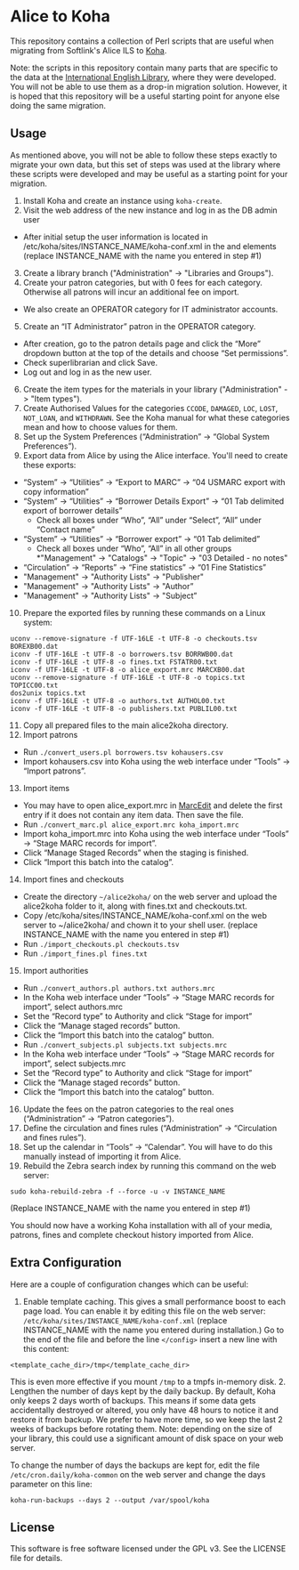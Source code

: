 Alice to Koha
=============

This repository contains a collection of Perl scripts that are useful when
migrating from Softlink's Alice ILS to [Koha](https://koha-community.org/).

Note: the scripts in this repository contain many parts that are specific
to the data at the
[International English Library](https://international-library.de), where they
were developed. You will not be able to use them as a drop-in migration
solution. However, it is hoped that this repository will be a useful starting
point for anyone else doing the same migration.

Usage
-----
As mentioned above, you will not be able to follow these steps exactly to
migrate your own data, but this set of steps was used at the library where
these scripts were developed and may be useful as a starting point for your
migration.

1. Install Koha and create an instance using `koha-create`.
2. Visit the web address of the new instance and log in as the DB admin user
  * After initial setup the user information is located in
    /etc/koha/sites/INSTANCE_NAME/koha-conf.xml in the <user> and <pass>
    elements (replace INSTANCE_NAME with the name you entered in step #1)
3. Create a library branch ("Administration" -> "Libraries and Groups").
4. Create your patron categories, but with 0 fees for each category. Otherwise
  all patrons will incur an additional fee on import.
  * We also create an OPERATOR category for IT administrator accounts.
5. Create an “IT Administrator” patron in the OPERATOR category.
  * After creation, go to the patron details page and click the “More”
    dropdown button at the top of the details and choose “Set permissions”.
  * Check superlibrarian and click Save.
  * Log out and log in as the new user.
6. Create the item types for the materials in your library ("Administration"
  -> "Item types").
7. Create Authorised Values for the categories `CCODE`, `DAMAGED`, `LOC`,
  `LOST`, `NOT_LOAN`, and `WITHDRAWN`. See the Koha manual for what these
  categories mean and how to choose values for them.
8. Set up the System Preferences (“Administration” ->
  “Global System Preferences”).
9. Export data from Alice by using the Alice interface. You'll need to create
  these exports:
  * “System” -> “Utilities” -> “Export to MARC” -> “04 USMARC export with copy information”
  * “System” -> “Utilities” -> “Borrower Details Export” -> “01 Tab delimited export of borrower details”
    * Check all boxes under “Who”, “All” under “Select”, “All” under “Contact name”
  * “System” -> “Utilities” -> “Borrower export” -> “01 Tab delimited”
    * Check all boxes under “Who”, “All” in all other  groups
  *"Management" -> "Catalogs" -> "Topic" -> "03 Detailed - no notes"
  * “Circulation” -> “Reports” -> “Fine statistics” -> “01 Fine Statistics”
  * "Management" -> "Authority Lists" -> "Publisher"
  * "Management" -> "Authority Lists" -> "Author”
  * "Management" -> "Authority Lists" -> "Subject”
10. Prepare the exported files by running these commands on a Linux system:
  
  ```
  uconv --remove-signature -f UTF-16LE -t UTF-8 -o checkouts.tsv BOREXB00.dat
  iconv -f UTF-16LE -t UTF-8 -o borrowers.tsv BORRWB00.dat
  iconv -f UTF-16LE -t UTF-8 -o fines.txt FSTATR00.txt
  iconv -f UTF-16LE -t UTF-8 -o alice_export.mrc MARCXB00.dat
  uconv --remove-signature -f UTF-16LE -t UTF-8 -o topics.txt TOPICC00.txt
  dos2unix topics.txt
  iconv -f UTF-16LE -t UTF-8 -o authors.txt AUTHOL00.txt
  iconv -f UTF-16LE -t UTF-8 -o publishers.txt PUBLIL00.txt
  ```
11. Copy all prepared files to the main alice2koha directory.
12. Import patrons
  * Run `./convert_users.pl borrowers.tsv kohausers.csv`
  * Import kohausers.csv into Koha using the web interface under 
    “Tools” -> “Import patrons”.
13. Import items
  * You may have to open alice_export.mrc in
    [MarcEdit](http://marcedit.reeset.net/) and delete the first entry if it
    does not contain any item data. Then save the file.
  * Run `./convert_marc.pl alice_export.mrc koha_import.mrc`
  * Import koha_import.mrc into Koha using the web interface under “Tools”
    -> “Stage MARC records for import”.
  * Click “Manage Staged Records” when the staging is finished.
  * Click “Import this batch into the catalog”.
14. Import fines and checkouts
  * Create the directory `~/alice2koha/` on the web server and upload the
    alice2koha folder to it, along with fines.txt and checkouts.txt.
  * Copy /etc/koha/sites/INSTANCE_NAME/koha-conf.xml on the web server to
    ~/alice2koha/ and chown it to your shell user. (replace INSTANCE_NAME
    with the name you entered in step #1)
  * Run `./import_checkouts.pl checkouts.tsv`
  * Run `./import_fines.pl fines.txt`
15. Import authorities
  * Run `./convert_authors.pl authors.txt authors.mrc`
  * In the Koha web interface under “Tools” -> “Stage MARC records for import”,
    select authors.mrc
  * Set the “Record type” to Authority and click “Stage for import”
  * Click the “Manage staged records” button.
  * Click the “Import this batch into the catalog” button.
  * Run `./convert_subjects.pl subjects.txt subjects.mrc`
  * In the Koha web interface under “Tools” -> “Stage MARC records for import”,
    select subjects.mrc
  * Set the “Record type” to Authority and click “Stage for import”
  * Click the “Manage staged records” button.
  * Click the “Import this batch into the catalog” button.
16. Update the fees on the patron categories to the real ones
  (“Administration” -> “Patron categories”).
17. Define the circulation and fines rules (“Administration” ->
  “Circulation and fines rules”).
18. Set up the calendar in “Tools” -> “Calendar”. You will have to do this
  manually instead of importing it from Alice.
19. Rebuild the Zebra search index by running this command on the web server:
  
  ```
  sudo koha-rebuild-zebra -f --force -u -v INSTANCE_NAME
  ```
  (Replace INSTANCE_NAME with the name you entered in step #1)

You should now have a working Koha installation with all of your media, patrons,
fines and complete checkout history imported from Alice.

Extra Configuration
-------------------
Here are a couple of configuration changes which can be useful:

1. Enable template caching. This gives a small performance boost to each page
  load. You can enable it by editing this file on the web server:
  `/etc/koha/sites/INSTANCE_NAME/koha-conf.xml` (replace INSTANCE_NAME with the
  name you entered during installation.) Go to the end of the file and before
  the line `</config>` insert a new line with this content:
  
  ```
  <template_cache_dir>/tmp</template_cache_dir>
  ```
  This is even more effective if you mount `/tmp` to a tmpfs in-memory disk.
2. Lengthen the number of days kept by the daily backup. By default, Koha only
  keeps 2 days worth of backups. This means if some data gets accidentally
  destroyed or altered, you only have 48 hours to notice it and restore it
  from backup. We prefer to have more time, so we keep the last 2 weeks of
  backups before rotating them. Note: depending on the size of your library,
  this could use a significant amount of disk space on your web server.
  
  To change the number of days the backups are kept for, edit the file
  `/etc/cron.daily/koha-common` on the web server and change the days parameter
  on this line:
  
  ```
  koha-run-backups --days 2 --output /var/spool/koha
  ```

License
-------
This software is free software licensed under the GPL v3. See the LICENSE
file for details.
